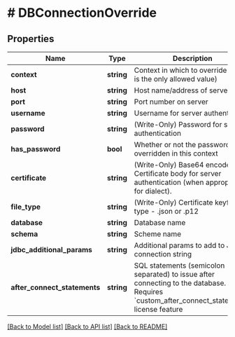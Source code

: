 # # DBConnectionOverride

## Properties

Name | Type | Description | Notes
------------ | ------------- | ------------- | -------------
**context** | **string** | Context in which to override (&#x60;pdt&#x60; is the only allowed value) | [optional]
**host** | **string** | Host name/address of server | [optional]
**port** | **string** | Port number on server | [optional]
**username** | **string** | Username for server authentication | [optional]
**password** | **string** | (Write-Only) Password for server authentication | [optional]
**has_password** | **bool** | Whether or not the password is overridden in this context | [optional] [readonly]
**certificate** | **string** | (Write-Only) Base64 encoded Certificate body for server authentication (when appropriate for dialect). | [optional]
**file_type** | **string** | (Write-Only) Certificate keyfile type - .json or .p12 | [optional]
**database** | **string** | Database name | [optional]
**schema** | **string** | Scheme name | [optional]
**jdbc_additional_params** | **string** | Additional params to add to JDBC connection string | [optional]
**after_connect_statements** | **string** | SQL statements (semicolon separated) to issue after connecting to the database. Requires &#x60;custom_after_connect_statements&#x60; license feature | [optional]

[[Back to Model list]](../../README.md#models) [[Back to API list]](../../README.md#endpoints) [[Back to README]](../../README.md)
